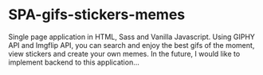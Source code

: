 # SPA-gifs-stickers-memes
Single page application in HTML, Sass and Vanilla Javascript. 
Using GIPHY API and Imgflip API, you can search and enjoy the best gifs of the moment, view stickers and create your own memes. 
In the future, I would like to implement backend to this application...
